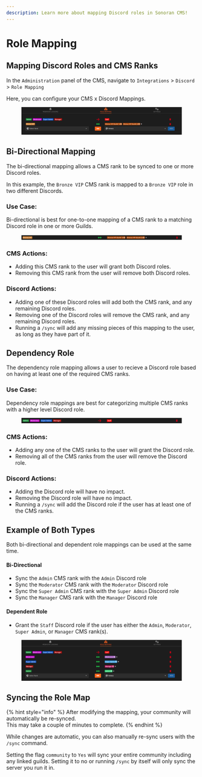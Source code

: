 ```yaml
---
description: Learn more about mapping Discord roles in Sonoran CMS!
---
```


# Role Mapping

## Mapping Discord Roles and CMS Ranks

In the `Administration` panel of the CMS, navigate to `Integrations` > `Discord` > `Role Mapping`

Here, you can configure your CMS x Discord Mappings.

<figure><img src="../../.gitbook/assets/image (4).png" alt=""><figcaption></figcaption></figure>

## Bi-Directional Mapping

The bi-directional mapping allows a CMS rank to be synced to one or more Discord roles.

In this example, the `Bronze VIP` CMS rank is mapped to a `Bronze VIP` role in two different Discords.

### Use Case:

Bi-directional is best for one-to-one mapping of a CMS rank to a matching Discord role in one or more Guilds.

<figure><img src="../../.gitbook/assets/image (2).png" alt=""><figcaption></figcaption></figure>

### CMS Actions:

* Adding this CMS rank to the user will grant both Discord roles.
* Removing this CMS rank from the user will remove both Discord roles.

### Discord Actions:

* Adding one of these Discord roles will add both the CMS rank, and any remaining Discord roles.
* Removing one of the Discord roles will remove the CMS rank, and any remaining Discord roles.
* Running a `/sync` will add any missing pieces of this mapping to the user, as long as they have part of it.

## Dependency Role

The dependency role mapping allows a user to recieve a Discord role based on having at least one of the required CMS ranks.

### Use Case:

Dependency role mappings are best for categorizing multiple CMS ranks with a higher level Discord role.

<figure><img src="../../.gitbook/assets/image (3).png" alt=""><figcaption></figcaption></figure>

### CMS Actions:

* Adding any one of the CMS ranks to the user will grant the Discord role.
* Removing all of the CMS ranks from the user will remove the Discord role.

### Discord Actions:

* Adding the Discord role will have no impact.
* Removing the Discord role will have no impact.
* Running a `/sync` will add the Discord role if the user has at least one of the CMS ranks.

## Example of Both Types

Both bi-directional and dependent role mappings can be used at the same time.

#### Bi-Directional

* Sync the `Admin` CMS rank with the `Admin` Discord role
* Sync the `Moderator` CMS rank with the `Moderator` Discord role
* Sync the `Super Admin` CMS rank with the `Super Admin` Discord role
* Sync the `Manager` CMS rank with the `Manager` Discord role

#### **Dependent Role**

* Grant the `Staff` Discord role if the user has either the `Admin`, `Moderator`, `Super Admin`, or `Manager` CMS rank(s).

<figure><img src="../../.gitbook/assets/image (5).png" alt=""><figcaption></figcaption></figure>

## Syncing the Role Map

{% hint style="info" %}
After modifying the mapping, your community will automatically be re-synced.\
This may take a couple of minutes to complete.
{% endhint %}

While changes are automatic, you can also manually re-sync users with the `/sync` command.

Setting the flag `community` to `Yes` will sync your entire community including any linked guilds. Setting it to no or running `/sync` by itself will only sync the server you run it in.
